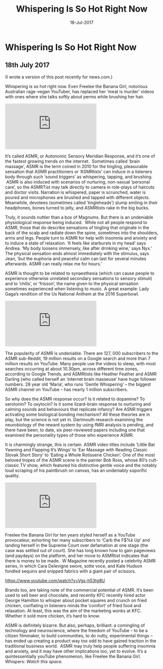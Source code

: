 ﻿---
layout: post
title: 'Whispering Is So Hot Right Now'
date: 18-Jul-2017
categories: tbd
---

# Whispering Is So Hot Right Now

## 18th July 2017

(I wrote a version of this post recently for news.com.)

Whispering is so hot right now. Even Freelee the Banana Girl,   notorious Australian rage-vegan YouTuber, has replaced her ‘meat is murder’ videos with ones where she talks softly about perms while brushing her hair.

<iframe src="https://www.youtube.com/watch?v=HOBGazBqXlk&amp;t=115s" frameborder="0" gesture="media" allow="encrypted-media" allowfullscreen></iframe>

It’s called ASMR, or Autonomic Sensory Meridian Response, and it’s one of the fastest growing trends on the internet.  Sometimes called ‘brain massage’, ASMR is the term coined in 2010 for the tingling, pleasurable sensation that ASMR practitioners or ‘ASMRtists’ can induce in a listeners body through such ‘sound triggers’ as whispering, tapping, and brushing.  ASMR is also induced with scenarios of nurturing, non-sexual ‘personal care’, so the ASMRTist may talk directly to camera in role-plays of haircuts and doctor visits. Narration is whispered, paper is scrunched, water is poured and microphones are brushed and tapped with different objects. Meanwhile, devotees (sometimes called ‘tingleheads’) slump smiling in their headphones, bones turned to jelly, and ASMRtists rake in the big bucks.

Truly, it sounds nuttier than a box of Magnums. But there is an undeniable physiological response being induced.  While not all people respond to ASMR, those that do describe sensations of tingling that originate in the back of the scalp and radiate down the spine, sometimes into the shoulders, arms and legs. People turn to ASMR for help with insomnia and anxiety and to induce a state of relaxation. ‘It feels like starbursts in my head’ says Andrea. ‘My body loosens immensely, like after drinking wine,’ says Nyx.’ The physical sensation ends almost immediately with the stimulus, says Jean, ‘but the euphoria and peaceful calm can last for several minutes afterwards. ASMR can really relax me for hours.’

ASMR is thought to be related to synaesthesia (which can cause people to experience otherwise unrelated secondary sensations to sensory stimuli) and to ’chills’, or ‘frisson’, the name given to the physical sensation sometimes experienced when listening to music. A great example: Lady Gaga’s rendition of the Us National Anthem at the 2016 Superbowl.

<iframe src="https://www.youtube.com/watch?v=zv2f5r5O0-c" frameborder="0" gesture="media" allow="encrypted-media" allowfullscreen></iframe>

The popularity of ASMR is undeniable. There are 127, 000 subscribers to the ASMR sub-Reddit, 19 million results on a Google search and more than 7 million results on YouTube. Many people use the videos to sleep, with most searches occurring at about 10.30pm, across different time zones, according to Google Trends, and ASMRtists like Heather Feather and ASMR Darling (who called herself an ‘internet brain masseuse’ have huge follower numbers. 28 year old ‘Maria’, who runs ‘Gentle Whispering’ – the biggest ASMR channel on YouTube – has nearly 1 million subscribers.

So why does the ASMR response occur? Is it related to dopamine? To serotonin? To oxytocin? Is it some lizard-brain response to nurturing and calming sounds and behaviours that replicate infancy? Are ASNR triggers activating some biological bonding mechanism? All these theories are in play, but the science is not yet in. Dartmouth research examining the neurobiology of the reward system by using fMRI analysis is pending, and there have been, to date, six peer-reviewed papers including one that examined the personality types of those who experience ASMR.

It is charmingly strange, this is certain. ASMR video titles include ‘Little Bat Yawning and Flapping It’s Wings’ to ‘Ear Massage with Reading Classic Slovak Short Story’ to ‘Eating a Whole Rotisserie Chicken’. One of the most beloved tropes of the ASMR scene is the painter Bob Ross, whose 80’s cult-classic TV show, which featured his distinctive gentle voice and the notably loud scraping of his paintbrush on canvas, has an undeniably soporific quality.

<iframe src="https://www.youtube.com/watch?v=lLWEXRAnQd0" frameborder="0" gesture="media" allow="encrypted-media" allowfullscreen></iframe>

Freelee the Banana Girl for ten years styled herself as a YouTube provocateur, exhorting her many subscribers to ‘Carb the F$%k Up’ and landing herself in the Supreme Court over defamation at one stage (the case was settled out of court). She has long known how to gain pageviews (and paydays) on the platform, and her move to ASMRtist indicates that there is money to be made.  W Magazine recently posted a celebrity ASMR series, in which Cara Delevigne swore, sotte voce, and Kate Hudson fondled sequins and snipped fabrics with a giant pair of scissors.

<a href="https://www.youtube.com/watch?v=Vgs-h53tg8U">https://www.youtube.com/watch?v=Vgs-h53tg8U</a>

Brands too, are taking note of the commercial potential of ASMR. It’s been used to sell beer and chocolate, and recently KFC recently hired actor George Hamilton to whisper about pocket squares and crunch on fried chicken, conflating in listeners minds the ‘comfort’ of fried food and relaxation. At least, this was the aim of the marketing wonks at KFC. Whether it sold more chicken, it’s hard to know.

ASMR is definitely bizarre. But also, perhaps, brilliant: a comingling of technology and neuroscience, where the freedom of YouTube – to be a citizen filmmaker, to build communities, to do nutty, experimental things – has ended up creating a product way too odd to have gained traction in the traditional business world.  ASMR may truly help people suffering insomnia and anxiety, and it may have other implications too, yet to evolve. It’s a quintessentially youTube phenomenon, like Freelee the Banana Girl. Whispers: *Watch this space.*
